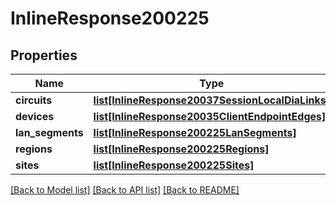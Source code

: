 # InlineResponse200225

## Properties
Name | Type | Description | Notes
------------ | ------------- | ------------- | -------------
**circuits** | [**list[InlineResponse20037SessionLocalDiaLinks]**](InlineResponse20037SessionLocalDiaLinks.md) |  | [optional] 
**devices** | [**list[InlineResponse20035ClientEndpointEdges]**](InlineResponse20035ClientEndpointEdges.md) |  | [optional] 
**lan_segments** | [**list[InlineResponse200225LanSegments]**](InlineResponse200225LanSegments.md) |  | [optional] 
**regions** | [**list[InlineResponse200225Regions]**](InlineResponse200225Regions.md) |  | [optional] 
**sites** | [**list[InlineResponse200225Sites]**](InlineResponse200225Sites.md) |  | [optional] 

[[Back to Model list]](../README.md#documentation-for-models) [[Back to API list]](../README.md#documentation-for-api-endpoints) [[Back to README]](../README.md)

